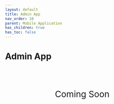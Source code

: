 ```yaml
---
layout: default
title: Admin App
nav_order: 10
parent: Mobile Application
has_children: true
has_toc: false
---
```


<script src="/auth.js"></script>

# Admin App

<div style="font-size:28px;text-align:center;margin:90px 0 200px 0;">Coming Soon</div>
